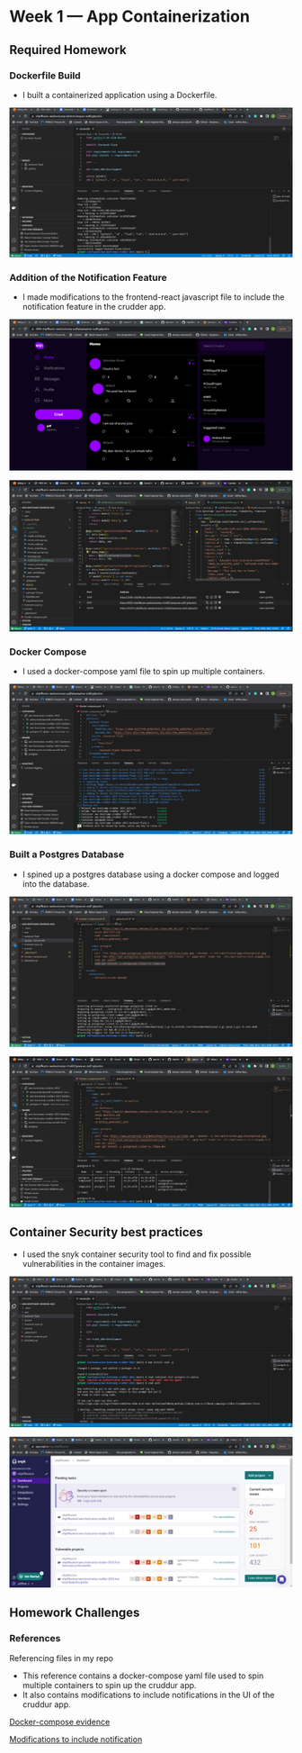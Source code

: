 # Week 1 — App Containerization

## Required Homework

### Dockerfile Build

- I built a containerized application using a Dockerfile.

![Dockerfile buiding](Assets/Dockerfile-build.png)

### Addition of the Notification Feature

- I made modifications to the frontend-react javascript file to include the notification feature in the crudder app.

![Notificaton feature UI](Assets/prove-of-notification-ui.png)

![Modifying the notification feature](Assets/proof-of-notifications.png)

### Docker Compose 

- I used a docker-compose yaml file to spin up multiple containers.

![Docker compose file](Assets/docker-compose.png)

### Built a Postgres Database

- I spined up a postgres database using a docker compose and logged into the database.

![Spinned up Postgres](Assets/postgres-installation.png)

![Logged into Postgres](Assets/postgres-bash-evidence.png)

## Container Security best practices

- I used the snyk container security tool to find and fix possible vulnerabilities in the container images.

![Snyk test evidence](Assets/snyk-test-evidence.png)

![Snyk test dashboard](Assets/snykevidence2.png)

## Homework Challenges

### References

Referencing files in my repo

- This reference contains a docker-compose yaml file used to spin multiple containers to spin up the cruddur app.
- It also contains modifications to include notifications in the UI of the cruddur app. 

[Docker-compose evidence](https://github.com/ohjeffkuston/aws-bootcamp-cruddur-2023/blob/main/Docker-compose.yml)

[Modifications to include notification](https://github.com/ohjeffkuston/aws-bootcamp-cruddur-2023/blob/main/backend-flask/services/notifications_activities.py)
